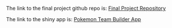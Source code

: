 The link to the final project github repo is: [Final Project Repository](https://github.com/ninomyaovo/STAT418-Final-Project)

The link to the shiny app is: [Pokemon Team Builder App](https://ninomyaovo122.shinyapps.io/pokemon-team-optimiser/)
